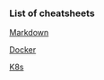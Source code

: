 ### List of cheatsheets

[Markdown](https://github.com/adam-p/markdown-here/wiki/Markdown-Cheatsheet)

[Docker](https://github.com/wsargent/docker-cheat-sheet)

[K8s](https://kubernetes.io/docs/reference/kubectl/cheatsheet/)

